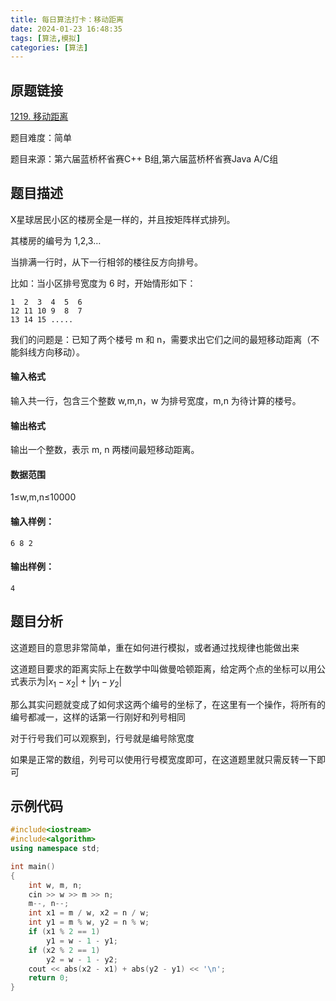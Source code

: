 ```yaml
---
title: 每日算法打卡：移动距离
date: 2024-01-23 16:48:35
tags: [算法,模拟]
categories: [算法]
---
```


## 原题链接

[1219. 移动距离](https://www.acwing.com/problem/content/1221/)

题目难度：简单

题目来源：第六届蓝桥杯省赛C++ B组,第六届蓝桥杯省赛Java A/C组

## 题目描述

X星球居民小区的楼房全是一样的，并且按矩阵样式排列。

其楼房的编号为 1,2,3…

当排满一行时，从下一行相邻的楼往反方向排号。

比如：当小区排号宽度为 6 时，开始情形如下：

```
1  2  3  4  5  6
12 11 10 9  8  7
13 14 15 ..... 
```

我们的问题是：已知了两个楼号 m 和 n，需要求出它们之间的最短移动距离（不能斜线方向移动）。

#### 输入格式

输入共一行，包含三个整数 w,m,n，w 为排号宽度，m,n 为待计算的楼号。

#### 输出格式

输出一个整数，表示 m, n 两楼间最短移动距离。

#### 数据范围

1≤w,m,n≤10000

#### 输入样例：

```
6 8 2 
```

#### 输出样例：

```
4 
```

## 题目分析

这道题目的意思非常简单，重在如何进行模拟，或者通过找规律也能做出来

这道题目要求的距离实际上在数学中叫做曼哈顿距离，给定两个点的坐标可以用公式表示为$|x_1-x_2|+|y_1-y_2|$

那么其实问题就变成了如何求这两个编号的坐标了，在这里有一个操作，将所有的编号都减一，这样的话第一行刚好和列号相同

对于行号我们可以观察到，行号就是编号除宽度

如果是正常的数组，列号可以使用行号模宽度即可，在这道题里就只需反转一下即可

## 示例代码

```cpp
#include<iostream>
#include<algorithm>
using namespace std;

int main()
{
    int w, m, n;
    cin >> w >> m >> n;
    m--, n--;
    int x1 = m / w, x2 = n / w;
    int y1 = m % w, y2 = n % w;
    if (x1 % 2 == 1)
        y1 = w - 1 - y1;
    if (x2 % 2 == 1)
        y2 = w - 1 - y2;
    cout << abs(x2 - x1) + abs(y2 - y1) << '\n';
    return 0;
}
```



